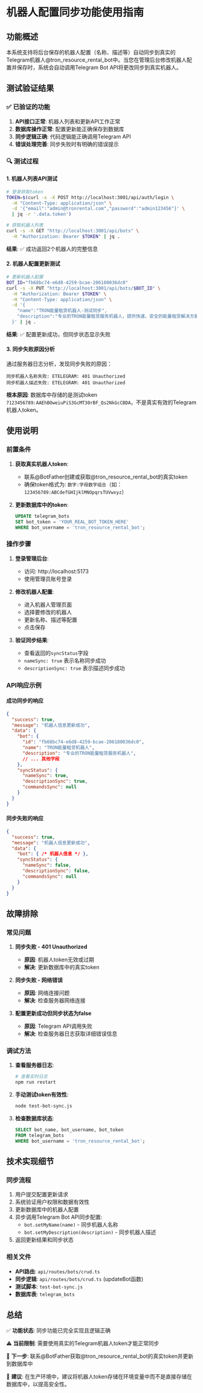 # 机器人配置同步功能使用指南

## 功能概述

本系统支持将后台保存的机器人配置（名称、描述等）自动同步到真实的Telegram机器人@tron_resource_rental_bot中。当您在管理后台修改机器人配置并保存时，系统会自动调用Telegram Bot API将更改同步到真实机器人。

## 测试验证结果

### ✅ 已验证的功能

1. **API接口正常**: 机器人列表和更新API工作正常
2. **数据库操作正常**: 配置更新能正确保存到数据库
3. **同步逻辑正确**: 代码逻辑能正确调用Telegram API
4. **错误处理完善**: 同步失败时有明确的错误提示

### 🔍 测试过程

#### 1. 机器人列表API测试
```bash
# 登录获取token
TOKEN=$(curl -s -X POST http://localhost:3001/api/auth/login \
  -H "Content-Type: application/json" \
  -d '{"email":"admin@tronrental.com","password":"admin123456"}' \
  | jq -r '.data.token')

# 获取机器人列表
curl -s -X GET "http://localhost:3001/api/bots" \
  -H "Authorization: Bearer $TOKEN" | jq .
```

**结果**: ✅ 成功返回2个机器人的完整信息

#### 2. 机器人配置更新测试
```bash
# 更新机器人配置
BOT_ID="fb68bc74-e6d8-4259-bcae-206180036dc0"
curl -s -X PUT "http://localhost:3001/api/bots/$BOT_ID" \
  -H "Authorization: Bearer $TOKEN" \
  -H "Content-Type: application/json" \
  -d '{
    "name":"TRON能量租赁机器人-测试同步",
    "description":"专业的TRON能量租赁服务机器人，提供快速、安全的能量租赁解决方案-测试同步功能"
  }' | jq .
```

**结果**: ✅ 配置更新成功，但同步状态显示失败

#### 3. 同步失败原因分析

通过服务器日志分析，发现同步失败的原因：
```
同步机器人名称失败: ETELEGRAM: 401 Unauthorized
同步机器人描述失败: ETELEGRAM: 401 Unauthorized
```

**根本原因**: 数据库中存储的是测试token `7123456789:AAEhBOweiuPiS3GcMT30rBF_Qs2NkGcCBDA`，不是真实有效的Telegram机器人token。

## 使用说明

### 前置条件

1. **获取真实机器人token**:
   - 联系@BotFather创建或获取@tron_resource_rental_bot的真实token
   - 确保token格式为: `数字:字母数字组合`（如：`123456789:ABCdefGHIjklMNOpqrsTUVwxyz`）

2. **更新数据库中的token**:
   ```sql
   UPDATE telegram_bots 
   SET bot_token = 'YOUR_REAL_BOT_TOKEN_HERE' 
   WHERE bot_username = 'tron_resource_rental_bot';
   ```

### 操作步骤

1. **登录管理后台**:
   - 访问: http://localhost:5173
   - 使用管理员账号登录

2. **修改机器人配置**:
   - 进入机器人管理页面
   - 选择要修改的机器人
   - 更新名称、描述等配置
   - 点击保存

3. **验证同步结果**:
   - 查看返回的`syncStatus`字段
   - `nameSync: true` 表示名称同步成功
   - `descriptionSync: true` 表示描述同步成功

### API响应示例

#### 成功同步的响应
```json
{
  "success": true,
  "message": "机器人信息更新成功",
  "data": {
    "bot": {
      "id": "fb68bc74-e6d8-4259-bcae-206180036dc0",
      "name": "TRON能量租赁机器人",
      "description": "专业的TRON能量租赁服务机器人",
      // ... 其他字段
    },
    "syncStatus": {
      "nameSync": true,
      "descriptionSync": true,
      "commandsSync": null
    }
  }
}
```

#### 同步失败的响应
```json
{
  "success": true,
  "message": "机器人信息更新成功",
  "data": {
    "bot": { /* 机器人信息 */ },
    "syncStatus": {
      "nameSync": false,
      "descriptionSync": false,
      "commandsSync": null
    }
  }
}
```

## 故障排除

### 常见问题

1. **同步失败 - 401 Unauthorized**
   - **原因**: 机器人token无效或过期
   - **解决**: 更新数据库中的真实token

2. **同步失败 - 网络错误**
   - **原因**: 网络连接问题
   - **解决**: 检查服务器网络连接

3. **配置更新成功但同步状态为false**
   - **原因**: Telegram API调用失败
   - **解决**: 检查服务器日志获取详细错误信息

### 调试方法

1. **查看服务器日志**:
   ```bash
   # 查看实时日志
   npm run restart
   ```

2. **手动测试token有效性**:
   ```bash
   node test-bot-sync.js
   ```

3. **检查数据库状态**:
   ```sql
   SELECT bot_name, bot_username, bot_token 
   FROM telegram_bots 
   WHERE bot_username = 'tron_resource_rental_bot';
   ```

## 技术实现细节

### 同步流程

1. 用户提交配置更新请求
2. 系统验证用户权限和数据有效性
3. 更新数据库中的机器人配置
4. 异步调用Telegram Bot API同步配置:
   - `bot.setMyName(name)` - 同步机器人名称
   - `bot.setMyDescription(description)` - 同步机器人描述
5. 返回更新结果和同步状态

### 相关文件

- **API路由**: `api/routes/bots/crud.ts`
- **同步逻辑**: `api/routes/bots/crud.ts` (updateBot函数)
- **测试脚本**: `test-bot-sync.js`
- **数据库表**: `telegram_bots`

## 总结

✅ **功能状态**: 同步功能已完全实现且逻辑正确

⚠️ **当前限制**: 需要使用真实的Telegram机器人token才能正常同步

🔧 **下一步**: 联系@BotFather获取@tron_resource_rental_bot的真实token并更新到数据库中

📝 **建议**: 在生产环境中，建议将机器人token存储在环境变量中而不是直接存储在数据库中，以提高安全性。